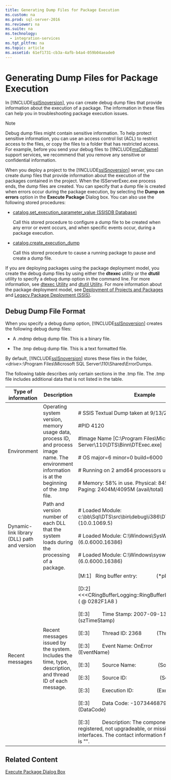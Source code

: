 ```yaml
---
title: Generating Dump Files for Package Execution
ms.custom: na
ms.prod: sql-server-2016
ms.reviewer: na
ms.suite: na
ms.technology: 
  - integration-services
ms.tgt_pltfrm: na
ms.topic: article
ms.assetid: 61ef1731-cb3a-4afb-b4a4-059b04aeade0
---
```

# Generating Dump Files for Package Execution
  In [!INCLUDE[ssISnoversion](../../Token/Other/ssISnoversion_md.md)], you can create debug dump files that provide information about the execution of a package. The information in these files can help you in troubleshooting package execution issues.  
  
> [!NOTE]  
>  Debug dump files might contain sensitive information. To help protect sensitive information, you can use an access control list \(ACL\) to restrict access to the files, or copy the files to a folder that has restricted access. For example, before you send your debug files to [!INCLUDE[msCoName](../../Token/Other/msCoName_md.md)] support services, we recommend that you remove any sensitive or confidential information.  
  
 When you deploy a project to the [!INCLUDE[ssISnoversion](../../Token/Other/ssISnoversion_md.md)] server, you can create dump files that provide information about the execution of the packages contained in the project. When the ISServerExec.exe process ends, the dump files are created. You can specify that a dump file is created when errors occur during the package execution, by selecting the **Dump on errors** option in the **Execute Package** Dialog box. You can also use the following stored procedures:  
  
-   [catalog.set_execution_parameter_value &#40;SSISDB Database&#41;](../Topic/catalog.set_execution_parameter_value%20\(SSISDB%20Database\).md)  
  
     Call this stored procedure to configure a dump file to be created when any error or event occurs, and when specific events occur, during a package execution.  
  
-   [catalog.create_execution_dump](../Topic/catalog.create_execution_dump.md)  
  
     Call this stored procedure to cause a running package to pause and create a dump file.  
  
 If you are deploying packages using the package deployment model, you create the debug dump files by using either the **dtexec** utility or the **dtutil** utility to specify a debug dump option in the command line. For more information, see [dtexec Utility](../../Topics/TopicNameNotContainA/dtexec-Utility.md) and [dtutil Utility](../../Topics/TopicNameNotContainA/dtutil-Utility.md). For more information about the package deployment model, see [Deployment of Projects and Packages](../../Topics/TopicNameNotContainA/Deployment-of-Projects-and-Packages.md) and [Legacy Package Deployment &#40;SSIS&#41;](../../Topics/TopicNameNotContainA/Legacy-Package-Deployment--SSIS-.md).  
  
## Debug Dump File Format  
 When you specify a debug dump option, [!INCLUDE[ssISnoversion](../../Token/Other/ssISnoversion_md.md)] creates the following debug dump files:  
  
-   A .mdmp debug dump file. This is a binary file.  
  
-   The .tmp debug dump file. This is a text formatted file.  
  
 By default, [!INCLUDE[ssISnoversion](../../Token/Other/ssISnoversion_md.md)] stores these files in the folder, *\<drive\>:*\\Program Files\\Microsoft SQL Server\\110\\Shared\\ErrorDumps.  
  
 The following table describes only certain sections in the .tmp file. The .tmp file includes additional data that is not listed in the table.  
  
|Type of information|Description|Example|  
|-------------------------|-----------------|-------------|  
|Environment|Operating system version, memory usage data, process ID, and process image name. The environment information is at the beginning of the .tmp file.|\# SSIS Textual Dump taken at 9\/13\/2007 1:50:34 PM<br /><br /> \#PID 4120<br /><br /> \#Image Name \[C:\\Program Files\\Microsoft SQL Server\\110\\DTS\\Binn\\DTExec.exe\]<br /><br /> \# OS major\=6 minor\=0 build\=6000<br /><br /> \# Running on 2 amd64 processors under WOW64<br /><br /> \# Memory: 58% in use. Physical: 845M\/2044M  Paging: 2404M\/4095M \(avail\/total\)|  
|Dynamic\-link library \(DLL\) path and version|Path and version number of each DLL that the system loads during the processing of a package.|\# Loaded Module: c:\\bb\\Sql\\DTS\\src\\bin\\debug\\i386\\DTExec.exe \(10.0.1069.5\)<br /><br /> \# Loaded Module: C:\\Windows\\SysWOW64\\ntdll.dll \(6.0.6000.16386\)<br /><br /> \# Loaded Module: C:\\Windows\\syswow64\\kernel32.dll \(6.0.6000.16386\)|  
|Recent messages|Recent messages issued by the system. Includes the time, type, description, and thread ID of each message.|\[M:1\]   Ring buffer entry:              \(\*pRecord\)<br /><br /> \[D:2\]      \<\<\<CRingBufferLogging::RingBufferLoggingRecord\>\>\> \( @ 0282F1A8 \)<br /><br /> \[E:3\]         Time Stamp: 2007\-09\-13 13:50:32.786      \(szTimeStamp\)<br /><br /> \[E:3\]         Thread ID: 2368           \(ThreadID\)<br /><br /> \[E:3\]         Event Name: OnError                        \(EventName\)<br /><br /> \[E:3\]         Source Name:                \(SourceName\)<br /><br /> \[E:3\]         Source ID:                        \(SourceID\)<br /><br /> \[E:3\]         Execution ID:                 \(ExecutionGUID\)<br /><br /> \[E:3\]         Data Code: \-1073446879              \(DataCode\)<br /><br /> \[E:3\]         Description: The component is missing, not registered, not upgradeable, or missing required interfaces. The contact information for this component is "".|  
  
## Related Content  
 [Execute Package Dialog Box](../../Topics/TopicNameNotContainA/Execute-Package-Dialog-Box.md)  
  
  